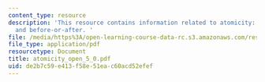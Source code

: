 ```yaml
---
content_type: resource
description: 'This resource contains information related to atomicity: all-or-nothing
  and before-or-after. '
file: /media/https%3A/open-learning-course-data-rc.s3.amazonaws.com/res-6-004-principles-of-computer-system-design-an-introduction-spring-2009/de2b7c59e413f58e51eac60acd52efef_atomicity_open_5_0.pdf
file_type: application/pdf
resourcetype: Document
title: atomicity_open_5_0.pdf
uid: de2b7c59-e413-f58e-51ea-c60acd52efef
---
```

